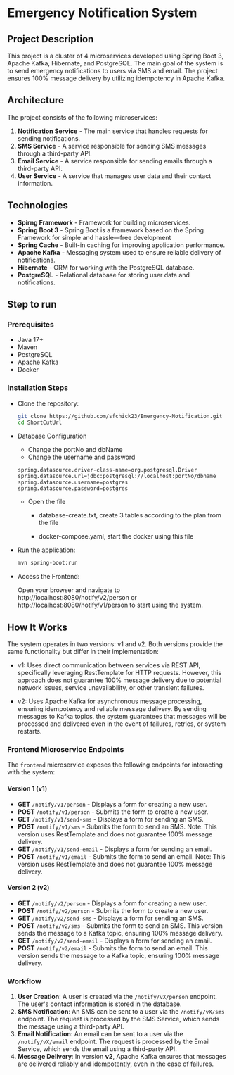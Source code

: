 # Emergency Notification System

## Project Description

This project is a cluster of 4 microservices developed using Spring Boot 3, Apache Kafka, Hibernate, and PostgreSQL. The main goal of the system is to send emergency notifications to users via SMS and email. The project ensures 100% message delivery by utilizing idempotency in Apache Kafka.

## Architecture

The project consists of the following microservices:

1. **Notification Service** - The main service that handles requests for sending notifications.
2. **SMS Service** - A service responsible for sending SMS messages through a third-party API.
3. **Email Service** - A service responsible for sending emails through a third-party API.
4. **User  Service** - A service that manages user data and their contact information.

## Technologies
- **Spirng Framework** -  Framework for building microservices.
- **Spring Boot 3** - Spring Boot is a framework based on the Spring Framework for simple and hassle—free development
-  **Spring Cache** - Built-in caching for improving application performance.
- **Apache Kafka** - Messaging system used to ensure reliable delivery of notifications.
- **Hibernate** - ORM for working with the PostgreSQL database.
- **PostgreSQL** - Relational database for storing user data and notifications.

## Step to run

### Prerequisites

- Java 17+
- Maven
- PostgreSQL
- Apache Kafka
- Docker

### Installation Steps

  - Clone the repository:

     ```bash
     git clone https://github.com/sfchick23/Emergency-Notification.git
     cd ShortCutUrl

  - Database Configuration

     - Change the portNo and dbName
     - Change the username and password
   
    ```properties
    spring.datasource.driver-class-name=org.postgresql.Driver
    spring.datasource.url=jdbc:postgresql://localhost:portNo/dbname
    spring.datasource.username=postgres
    spring.datasource.password=postgres
    ```
    - Open the file
      - database-create.txt,
        create 3 tables according to the plan from the file

      - docker-compose.yaml,
        start the docker using this file
    
  - Run the application:
    ```bash
    mvn spring-boot:run
    ```
  - Access the Frontend:

    Open your browser and navigate to http://localhost:8080/notify/v2/person or http://localhost:8080/notify/v1/person to start using the system.
     
## How It Works

The system operates in two versions: v1 and v2. Both versions provide the same functionality but differ in their implementation:

- v1: Uses direct communication between services via REST API, specifically leveraging RestTemplate for HTTP requests. However, this approach does not guarantee 100% message delivery due to potential network issues, service unavailability, or other transient failures.

- v2: Uses Apache Kafka for asynchronous message processing, ensuring idempotency and reliable message delivery. By sending messages to Kafka topics, the system guarantees that messages will be processed and delivered even in the event of failures, retries, or system restarts.

### Frontend Microservice Endpoints

The `frontend` microservice exposes the following endpoints for interacting with the system:

#### Version 1 (v1)

- **GET** `/notify/v1/person` - Displays a form for creating a new user.
- **POST** `/notify/v1/person` - Submits the form to create a new user.
- **GET** `/notify/v1/send-sms` - Displays a form for sending an SMS.
- **POST** `/notify/v1/sms` - Submits the form to send an SMS. Note: This version uses RestTemplate and does not guarantee 100% message delivery.
- **GET** `/notify/v1/send-email` - Displays a form for sending an email.
- **POST** `/notify/v1/email` - Submits the form to send an email. Note: This version uses RestTemplate and does not guarantee 100% message delivery.

#### Version 2 (v2)

- **GET** `/notify/v2/person` - Displays a form for creating a new user.
- **POST** `/notify/v2/person` - Submits the form to create a new user.
- **GET** `/notify/v2/send-sms` - Displays a form for sending an SMS.
- **POST** `/notify/v2/sms` - Submits the form to send an SMS. This version sends the message to a Kafka topic, ensuring 100% message delivery.
- **GET** `/notify/v2/send-email` - Displays a form for sending an email.
- **POST** `/notify/v2/email` - Submits the form to send an email. This version sends the message to a Kafka topic, ensuring 100% message delivery.

### Workflow

1. **User Creation**: A user is created via the `/notify/vX/person` endpoint. The user's contact information is stored in the database.
2. **SMS Notification**: An SMS can be sent to a user via the `/notify/vX/sms` endpoint. The request is processed by the SMS Service, which sends the message using a third-party API.
3. **Email Notification**: An email can be sent to a user via the `/notify/vX/email` endpoint. The request is processed by the Email Service, which sends the email using a third-party API.
4. **Message Delivery**: In version **v2**, Apache Kafka ensures that messages are delivered reliably and idempotently, even in the case of failures.
